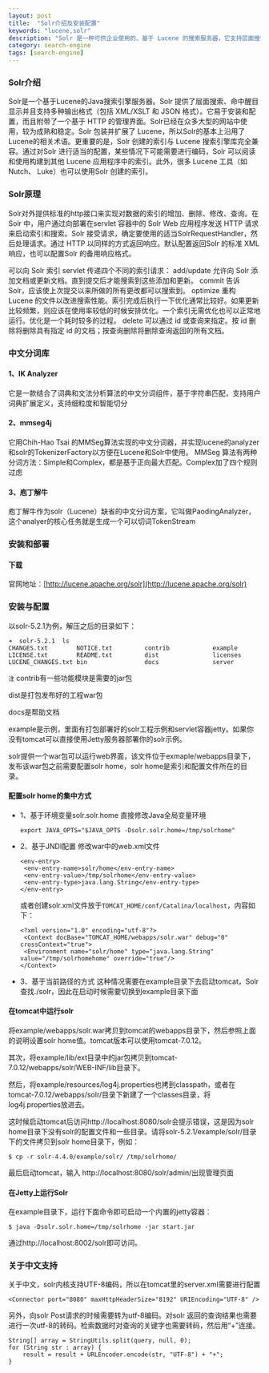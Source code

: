 ```yaml
---
layout: post
title:  "Solr介绍及安装配置"
keywords: "lucene,solr"
description: "Solr 是一种可供企业使用的、基于 Lucene 的搜索服务器，它支持层面搜索、命中醒目显示和多种输出格式。在这篇文章中，将介绍 Solr 并展示如何轻松地将其表现优异的全文本搜索功能加入到 Web 应用程序中"
category: search-engine
tags: [search-engine]
---
```


### Solr介绍
Solr是一个基于Lucene的Java搜索引擎服务器。Solr 提供了层面搜索、命中醒目显示并且支持多种输出格式（包括 XML/XSLT 和 JSON 格式）。它易于安装和配置，而且附带了一个基于 HTTP 的管理界面。Solr已经在众多大型的网站中使用，较为成熟和稳定。Solr 包装并扩展了 Lucene，所以Solr的基本上沿用了Lucene的相关术语。更重要的是，Solr 创建的索引与 Lucene 搜索引擎库完全兼容。通过对Solr 进行适当的配置，某些情况下可能需要进行编码，Solr 可以阅读和使用构建到其他 Lucene 应用程序中的索引。此外，很多 Lucene 工具（如Nutch、 Luke）也可以使用Solr 创建的索引。

### Solr原理
Solr对外提供标准的http接口来实现对数据的索引的增加、删除、修改、查询。在 Solr 中，用户通过向部署在servlet 容器中的 Solr Web 应用程序发送 HTTP 请求来启动索引和搜索。Solr 接受请求，确定要使用的适当SolrRequestHandler，然后处理请求。通过 HTTP 以同样的方式返回响应。默认配置返回Solr 的标准 XML 响应，也可以配置Solr 的备用响应格式。

可以向 Solr 索引 servlet 传递四个不同的索引请求：
add/update 允许向 Solr 添加文档或更新文档。直到提交后才能搜索到这些添加和更新。
commit 告诉 Solr，应该使上次提交以来所做的所有更改都可以搜索到。
optimize 重构 Lucene 的文件以改进搜索性能。索引完成后执行一下优化通常比较好。如果更新比较频繁，则应该在使用率较低的时候安排优化。一个索引无需优化也可以正常地运行。优化是一个耗时较多的过程。
delete 可以通过 id 或查询来指定。按 id 删除将删除具有指定 id 的文档；按查询删除将删除查询返回的所有文档。

### 中文分词库
#### 1、IK Analyzer
它是一款结合了词典和文法分析算法的中文分词组件，基于字符串匹配，支持用户词典扩展定义，支持细粒度和智能切分

#### 2、mmseg4j
它用Chih-Hao Tsai 的MMSeg算法实现的中文分词器，并实现lucene的analyzer和solr的TokenizerFactory以方便在Lucene和Solr中使用。 MMSeg 算法有两种分词方法：Simple和Complex，都是基于正向最大匹配。Complex加了四个规则过虑

#### 3、庖丁解牛
庖丁解牛作为solr（Lucene）缺省的中文分词方案，它叫做PaodingAnalyzer，这个analyer的核心任务就是生成一个可以切词TokenStream

### 安装和部署
#### 下载
官网地址：[http://lucene.apache.org/solr](http://lucene.apache.org/solr)

### 安装与配置
以solr-5.2.1为例，解压之后的目录如下：

```
➜  solr-5.2.1  ls
CHANGES.txt        NOTICE.txt         contrib            example
LICENSE.txt        README.txt         dist               licenses
LUCENE_CHANGES.txt bin                docs               server
```

`注`
contrib有一些功能模块是需要的jar包

dist是打包发布好的工程war包

docs是帮助文档

example是示例，里面有打包部署好的solr工程示例和servlet容器jetty。如果你没有tomcat可以直接使用Jetty服务器部署你的solr示例。

solr提供一个war包可以运行web界面，该文件位于exmaple/webapps目录下，发布该war包之前需要配置solr home，solr home是索引和配置文件所在的目录。

#### 配置solr home的集中方式
* 1、基于环境变量solr.solr.home
  直接修改Java全局变量环境
  
  ```
  export JAVA_OPTS="$JAVA_OPTS -Dsolr.solr.home=/tmp/solrhome"
  ```
  
* 2、基于JNDI配置
  修改war中的web.xml文件
  
  ```
  <env-entry>
   <env-entry-name>solr/home</env-entry-name>
   <env-entry-value>/tmp/solrhome</env-entry-value>
   <env-entry-type>java.lang.String</env-entry-type>
  </env-entry>
  ```
  或者创建solr.xml文件放于`TOMCAT_HOME/conf/Catalina/localhost`，内容如下：
  
  ```
  <?xml version="1.0" encoding="utf-8"?>
   <Context docBase="TOMCAT_HOME/webapps/solr.war" debug="0" crossContext="true">
   <Environment name="solr/home" type="java.lang.String" value="/tmp/solrhomehome" override="true"/>
  </Context>
  ```
  
* 3、基于当前路径的方式
  这种情况需要在example目录下去启动tomcat，Solr查找./solr，因此在启动时候需要切换到example目录下面
  
#### 在tomcat中运行solr
将example/webapps/solr.war拷贝到tomcat的webapps目录下，然后参照上面的说明设置solr home值。tomcat版本可以使用tomcat-7.0.12。

其次，将example/lib/ext目录中的jar包拷贝到tomcat-7.0.12/webapps/solr/WEB-INF/lib目录下。

然后，将example/resources/log4j.properties也拷到classpath，或者在tomcat-7.0.12/webapps/solr/目录下新建了一个classes目录，将log4j.properties放进去。

这时候启动tomcat后访问http://localhost:8080/solr会提示错误，这是因为solr home目录下没有solr的配置文件和一些目录。请将solr-5.2.1/example/solr/目录下的文件拷贝到solr home目录下，例如：

```
$ cp -r solr-4.4.0/example/solr/ /tmp/solrhome/
```
最后启动tomcat，输入 http://localhost:8080/solr/admin/出现管理页面

#### 在Jetty上运行Solr
在example目录下，运行下面命令即可启动一个内置的jetty容器：

```
$ java -Dsolr.solr.home=/tmp/solrhome -jar start.jar
```
通过http://localhost:8002/solr即可访问。

### 关于中文支持
关于中文，solr内核支持UTF-8编码，所以在tomcat里的server.xml需要进行配置

```
<Connector port="8080" maxHttpHeaderSize="8192" URIEncoding="UTF-8" />
```
另外，向solr Post请求的时候需要转为utf-8编码。对solr 返回的查询结果也需要进行一次utf-8的转码。检索数据时对查询的关键字也需要转码，然后用“+”连接。

```
String[] array = StringUtils.split(query, null, 0);
for (String str : array) {
    result = result + URLEncoder.encode(str, "UTF-8") + "+";
}
```